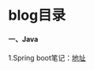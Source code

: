 # blog目录
####  一、Java

1.Spring boot笔记：[地址](https://github.com/MyXiaoxin/blog/blob/master/SpringBoot.md)

